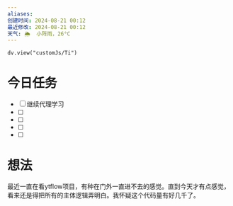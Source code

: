 ```yaml
---
aliases: 
创建时间: 2024-08-21 00:12
最近修改: 2024-08-21 00:12
天气: 🌦  小阵雨，26°C 
---
```



```dataviewjs
dv.view("customJs/Ti")
```

# 今日任务
- [ ] 继续代理学习
- [ ] 
- [ ] 
- [ ] 
- [ ] 

# 想法
最近一直在看ytflow项目，有种在门外一直进不去的感觉。直到今天才有点感觉，看来还是得把所有的主体逻辑弄明白。我怀疑这个代码量有好几千了。



























































































































































































































































































































































































































































































































































































































































































































































































































































































































































































































































































































































































































































































































































































































































































































































































































































































































































































































































































































































































































































































































































































































































































































































































































































































































































































































































































































































































































































































































































































































































































































































































































































































































































































































































































































































































































































































































































































































































































































































































































































































































































































































































































































































































































































































































































































































































































































































































































































































































































































































































































































































































































































































































































































































































































































































































































































































































































































































































































































































































































































































































































































































































































































































































































































































































































































































































































































































































































































































































































































































































































































































































































































































































































































































































































































































































































































































































































































































































































































































































































































































































































































































































































































































































































































































































































































































































































































































































































































































































































































































































































































































































































































































































































































































































































































































































































































































































































































































































































































































































































































































































































































































































































































































































































































































































































































































































































































































































































































































































































































































































































































































































































































































































































































































































































































































































































































































































































































































































































































































































































































































































































































































































































































































































































































































































































































































































































































































































































































































































































































































































































































































































































































































































































































































































































































































































































































































































































































































































































































































































































































































































































































































































































































































































































































































































































































































































































































































































































































































































































































































































































































































































































































































































































































































































































































































































































































































































































































































































































































































































































































































































































































































































































































































































































































































































































































































































































































































































































































































































































































































































































































































































































































































































































































































































































































































































































































































































































































































































































































































































































































































































































































































































































































































































































































































































































































































































































































































































































































































































































































































































































































































































































































































































































































































































































































































































































































































































































































































































































































































































































































































































































































































































































































































































































































































































































































































































































































































































































































































































































































































































































































































































































































































































































































































































































































































































































































































































































































































































































































































































































































































































































































































































































































































































































































































































































































































































































































































































































































































































































































































































































































































































































































































































































































































































































































































































































































































































































































































































































































































































































































































































































































































































































































































































































































































































































































































































































































































































































































































































































































































































































































































































































































































































































































































































































































































































































































































































































































































































































































































































































































































































































































































































































































































































































































































































































































































































































































































































































































































































































































































































































































































































































































































































































































































































































































































































































































































































































































































































































































































































































































































































































































































































































































































































































































































































































































































































































































































































































































































































































































































































































































































































































































































































































































































































































































































































































































































































































































































































































































































































































































































































































































































































































































































































































































































































































































































































































































































































































































































































































































































































































































































































































































































































































































































































































































































































































































































































































































































































































































































































































































































































































































































































































































































































































































































































































































































































































































































































































































































































































































































































































































































































































































































































































































































































































































































































































































































































































































































































































































































































































































































































































































































































































































































































































































































































































































































































































































































































































































































































































































































































































































































































































































































































































































































































































































































































































































































































































































































































































































































































































































































































































































































































































































































































































































































































































































































































































































































































































































































































































































































































































































































































































































































































































































































































































































































































































































































































































































































































































































































































































































































































































































































































































































































































































































































































































































































































































































































































































































































































































































































































































































































































































































































































































































































































































































































































































































































































































































































































































































































































































































































































































































































































































































































































































































































































































































































































































































































































































































































































































































































































































































































































































































































































































































































































































































































































































































































































































































































































































































































































































































































































































































































































































































































































































































































































































































































































































































































































































































































































































































































































































































































































































































































































































































































































































































































































































































































































































































































































































































































































































































































































































































































































































































































































































































































































































































































































































































































































































































































































































































































































































































































































































































































































































































































































































































































































































































































































































































































































































































































































































































































































































































































































































































































































































































































































































































































































































































































































































































































































































































































































































































































































































































































































































































































































































































































































































































































































































































































































































































































































































































































































































































































































































































































































































































































































































































































































































































































































































































































































































































































































































































































































































































































































































































































































































































































































































































































































































































































































































































































































































































































































































































































































































































































































































































































































































































































































































































































































































































































































































































































































































































































































